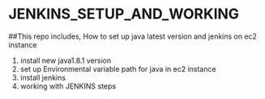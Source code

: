 # JENKINS_SETUP_AND_WORKING

##This repo includes, How to set up java latest version and jenkins on ec2 instance
1. install new java1.8.1 version
2. set up Environmental variable path for java in ec2 instance
3. install jenkins
4. working with JENKINS steps
